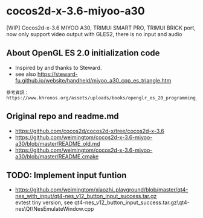 # cocos2d-x-3.6-miyoo-a30
[WIP] Cocos2d-x-3.6 MIYOO A30, TRIMUI SMART PRO, TRIMUI BRICK port, now only support video output with GLES2, there is no input and audio

## About OpenGL ES 2.0 initialization code  
* Inspired by and thanks to Steward.  
* see also https://steward-fu.github.io/website/handheld/miyoo_a30_cpp_es_triangle.htm  
```
參考資訊：
https://www.khronos.org/assets/uploads/books/openglr_es_20_programming_guide_sample.pdf  
```

## Original repo and readme.md
* https://github.com/cocos2d/cocos2d-x/tree/cocos2d-x-3.6
* https://github.com/weimingtom/cocos2d-x-3.6-miyoo-a30/blob/master/README_old.md
* https://github.com/weimingtom/cocos2d-x-3.6-miyoo-a30/blob/master/README.cmake

## TODO: Implement input funtion
* https://github.com/weimingtom/xiaozhi_playground/blob/master/qt4-nes_with_input/qt4-nes_v12_button_input_success.tar.gz  
evtest tiny version, see qt4-nes_v12_button_input_success.tar.gz\qt4-nes\Qt\NesEmulateWindow.cpp  
